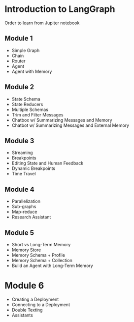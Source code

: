 # Introduction to LangGraph
Order to learn from Jupiter notebook

## Module 1
- Simple Graph
- Chain
- Router
- Agent
- Agent with Memory

## Module 2
- State Schema
- State Reducers
- Multiple Schemas
- Trim and Filter Messages
- Chatbox w/ Summarizing Messages and Memory
- Chatbot w/ Summarizing Messages and External Memory

## Module 3
- Streaming
- Breakpoints
- Editing State and Human Feedback
- Dynamic Breakpoints
- Time Travel

## Module 4
- Parallelization
- Sub-graphs
- Map-reduce
- Research Assistant

## Module 5
- Short vs Long-Term Memory
- Memory Store
- Memory Schema + Profile
- Memory Schema + Collection
- Build an Agent with Long-Term Memory

# Module 6
- Creating a Deployment
- Connecting to a Deployment
- Double Texting
- Assistants